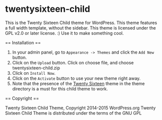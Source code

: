 # twentysixteen-child
This is the Twenty Sixteen Child theme for WordPress. This theme features a full width template, without the sidebar. 
This theme is licensed under the GPL v2.0 or later license. :) Use it to make something cool.

== Installation ==

1. In your admin panel, go to `Appearance -> Themes` and click the `Add New` button.
2. Click on the `Upload` button. Click on choose file, and choose twentysixteen-child.zip
3. Click on `Install Now`.
4. Click on the `Activate` button to use your new theme right away.
5. Note that the presence of the [Twenty Sixteen](https://wordpress.org/themes/twentysixteen/) theme in the theme directory is a must for this child theme to work.

== Copyright ==

Twenty Sixteen Child Theme, Copyright 2014-2015 WordPress.org
Twenty Sixteen Child Theme is distributed under the terms of the GNU GPL
